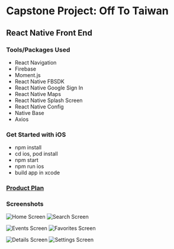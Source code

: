 # **Capstone Project: Off To Taiwan**
## React Native Front End

### Tools/Packages Used
- React Navigation
- Firebase
- Moment.js
- React Native FBSDK
- React Native Google Sign In
- React Native Maps
- React Native Splash Screen
- React Native Config
- Native Base
- Axios

### Get Started with iOS
- npm install
- cd ios, pod install
- npm start
- npm run ios
- build app in xcode

### [Product Plan](https://gist.github.com/alicehsiao/7db6bf7a9d0d4b96cad21b90a53262ef)

### Screenshots
![Home Screen](./public/images/home.png)
![Search Screen](./public/images/search.png)  

![Events Screen](./public/images/events.png)
![Favorites Screen](./public/images/favorites.png)  

![Details Screen](./public/images/details.png)
![Settings Screen](./public/images/settings.png)
